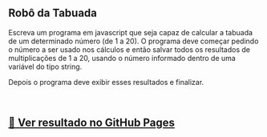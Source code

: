 ## Robô da Tabuada

Escreva um programa em javascript que seja capaz de calcular a tabuada de um determinado número (de 1 a 20). O programa deve começar pedindo o número a ser usado nos cálculos e então salvar todos os resultados de multiplicações de 1 a 20, usando o número informado dentro de uma variável do tipo string. 

Depois o programa deve exibir esses resultados e finalizar.

<br>

## [🚀 Ver resultado no GitHub Pages]()